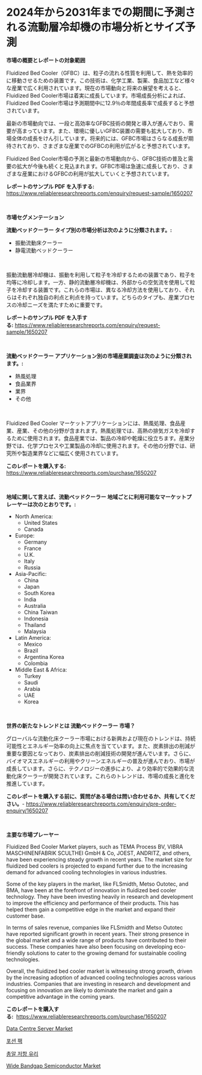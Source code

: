 <p><h1>2024年から2031年までの期間に予測される流動層冷却機の市場分析とサイズ予測</h1></p><p><strong>市場の概要とレポートの対象範囲</strong></p>
<p><p>Fluidized Bed Cooler（GFBC）は、粒子の流れる性質を利用して、熱を効率的に移動させるための装置です。この技術は、化学工業、製薬、食品加工など様々な産業で広く利用されています。現在の市場動向と将来の展望を考えると、Fluidized Bed Cooler市場は着実に成長しています。市場成長分析によれば、Fluidized Bed Cooler市場は予測期間中に12.9％の年間成長率で成長すると予想されています。</p><p>最新の市場動向では、一段と高効率なGFBC技術の開発と導入が進んでおり、需要が高まっています。また、環境に優しいGFBC装置の需要も拡大しており、市場全体の成長をけん引しています。将来的には、GFBC市場はさらなる成長が期待されており、さまざまな産業でのGFBCの利用が広がると予想されています。</p><p>Fluidized Bed Cooler市場の予測と最新の市場動向から、GFBC技術の普及と需要の拡大が今後も続くと見込まれます。GFBC市場は急速に成長しており、さまざまな産業におけるGFBCの利用が拡大していくと予想されています。</p></p>
<p><strong>レポートのサンプル PDF を入手する:</strong> <a href="https://www.reliableresearchreports.com/enquiry/request-sample/1650207">https://www.reliableresearchreports.com/enquiry/request-sample/1650207</a></p>
<p>&nbsp;</p>
<p><strong>市場セグメンテーション</strong></p>
<p><strong>流動ベッドクーラー タイプ別の市場分析は次のように分類されます。:</strong></p>
<p><ul><li>振動流動床クーラー</li><li>静電流動ベッドクーラー</li></ul></p>
<p>&nbsp;</p>
<p><p>振動流動層冷却機は、振動を利用して粒子を冷却するための装置であり、粒子を均等に冷却します。一方、静的流動層冷却機は、外部からの空気流を使用して粒子を冷却する装置です。これらの市場は、異なる冷却方法を使用しており、それらはそれぞれ独自の利点と利点を持っています。どちらのタイプも、産業プロセスの冷却ニーズを満たすために重要です。</p></p>
<p><strong>レポートのサンプル PDF を入手する:</strong>&nbsp;<a href="https://www.reliableresearchreports.com/enquiry/request-sample/1650207">https://www.reliableresearchreports.com/enquiry/request-sample/1650207</a></p>
<p>&nbsp;</p>
<p><strong> 流動ベッドクーラー アプリケーション別の市場産業調査は次のように分類されます。:</strong></p>
<p><ul><li>熱風処理</li><li>食品業界</li><li>業界</li><li>その他</li></ul></p>
<p>&nbsp;</p>
<p><p>Fluidized Bed Cooler マーケットアプリケーションには、熱風処理、食品産業、産業、その他の分野が含まれます。熱風処理では、高熱の排気ガスを冷却するために使用されます。食品産業では、製品の冷却や乾燥に役立ちます。産業分野では、化学プロセスや工業製品の冷却に使用されます。その他の分野では、研究所や製造業界などに幅広く使用されています。</p></p>
<p><strong>このレポートを購入する:</strong>&nbsp; <a href="https://www.reliableresearchreports.com/purchase/1650207">https://www.reliableresearchreports.com/purchase/1650207</a></p>
<p>&nbsp;</p>
<p><strong>地域に関して言えば、流動ベッドクーラー 地域ごとに利用可能なマーケットプレーヤーは次のとおりです。:</strong></p>
<p><ul>
    <li>
        North America:
        <ul>
            <li>United States</li>
            <li>Canada</li>
        </ul>
    </li>
    <li>
        Europe:
        <ul>
            <li>Germany</li>
            <li>France</li>
            <li>U.K.</li>
            <li>Italy</li>
            <li>Russia</li>
        </ul>
    </li>
    <li>
        Asia-Pacific:
        <ul>
            <li>China</li>
            <li>Japan</li>
            <li>South Korea</li>
            <li>India</li>
            <li>Australia</li>
            <li>China Taiwan</li>
            <li>Indonesia</li>
            <li>Thailand</li>
            <li>Malaysia</li>
        </ul>
    </li>
    <li>
        Latin America:
        <ul>
            <li>Mexico</li>
            <li>Brazil</li>
            <li>Argentina Korea</li>
            <li>Colombia</li>
        </ul>
    </li>
    <li>
        Middle East & Africa:
        <ul>
            <li>Turkey</li>
            <li>Saudi</li>
            <li>Arabia</li>
            <li>UAE</li>
            <li>Korea</li>
        </ul>
    </li>
    </ul></p>
<p>&nbsp;</p>
<p><strong>世界の新たなトレンドとは 流動ベッドクーラー 市場？</strong></p>
<p><p>グローバルな流動化床クーラー市場における新興および現在のトレンドは、持続可能性とエネルギー効率の向上に焦点を当てています。また、炭素排出の削減が重要な要因となっており、炭素排出の削減技術の開発が進んでいます。さらに、バイオマスエネルギーの利用やクリーンエネルギーの普及が進んでおり、市場が成長しています。さらに、テクノロジーの進歩により、より効率的で効果的な流動化床クーラーが開発されています。これらのトレンドは、市場の成長と進化を推進しています。</p></p>
<p><strong>このレポートを購入する前に、質問がある場合は問い合わせるか、共有してください。</strong>- <a href="https://www.reliableresearchreports.com/enquiry/pre-order-enquiry/1650207">https://www.reliableresearchreports.com/enquiry/pre-order-enquiry/1650207</a></p>
<p>&nbsp;</p>
<p><strong>主要な市場プレーヤー</strong></p>
<p><p>Fluidized Bed Cooler Market players, such as TEMA Process BV, VIBRA MASCHINENFABRIK SCULTHEI GmbH & Co, JOEST, ANDRITZ, and others, have been experiencing steady growth in recent years. The market size for fluidized bed coolers is projected to expand further due to the increasing demand for advanced cooling technologies in various industries.</p><p>Some of the key players in the market, like FLSmidth, Metso Outotec, and BMA, have been at the forefront of innovation in fluidized bed cooler technology. They have been investing heavily in research and development to improve the efficiency and performance of their products. This has helped them gain a competitive edge in the market and expand their customer base.</p><p>In terms of sales revenue, companies like FLSmidth and Metso Outotec have reported significant growth in recent years. Their strong presence in the global market and a wide range of products have contributed to their success. These companies have also been focusing on developing eco-friendly solutions to cater to the growing demand for sustainable cooling technologies.</p><p>Overall, the fluidized bed cooler market is witnessing strong growth, driven by the increasing adoption of advanced cooling technologies across various industries. Companies that are investing in research and development and focusing on innovation are likely to dominate the market and gain a competitive advantage in the coming years.</p></p>
<p><strong>このレポートを購入する:</strong>&nbsp;&nbsp;<a href="https://www.reliableresearchreports.com/purchase/1650207">https://www.reliableresearchreports.com/purchase/1650207</a></p>
<p><p><a href="https://github.com/singletonthaxterkelliehr2df/Market-Research-Report-List-1/blob/main/data-centre-server-market.md">Data Centre Server Market</a></p><p><a href="https://github.com/TimmyMann6767/Market-Research-Report-List-1/blob/main/67597139353.md">포션 팩</a></p><p><a href="https://github.com/JeromeRtyau89966/Market-Research-Report-List-1/blob/main/65771969354.md">총알 저항 유리</a></p><p><a href="https://github.com/kufem1/Market-Research-Report-List-2/blob/main/wide-bandgap-semiconductor-market.md">Wide Bandgap Semiconductor Market</a></p></p>